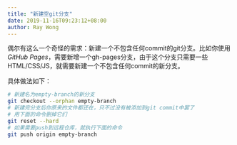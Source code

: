 ```yaml
---
title: "新建空git分支"
date: 2019-11-16T09:23:12+08:00
author: Ray Wong
---
```


偶尔有这么一个奇怪的需求：新建一个不包含任何commit的git分支。比如你使用*GitHub Pages*，需要新增一个gh-pages分支，由于这个分支只需要一些HTML/CSS/JS，就需要新建一个不包含任何commit的新分支。

具体做法如下：

```bash
# 新建名为empty-branch的新分支
git checkout --orphan empty-branch
# 新建完分支后你原来的文件都还在，只不过没有被添加到git commit中罢了
# 用下面的命令删掉它们
git reset --hard
# 如果需要push到远程仓库，就执行下面的命令
git push origin empty-branch
```
